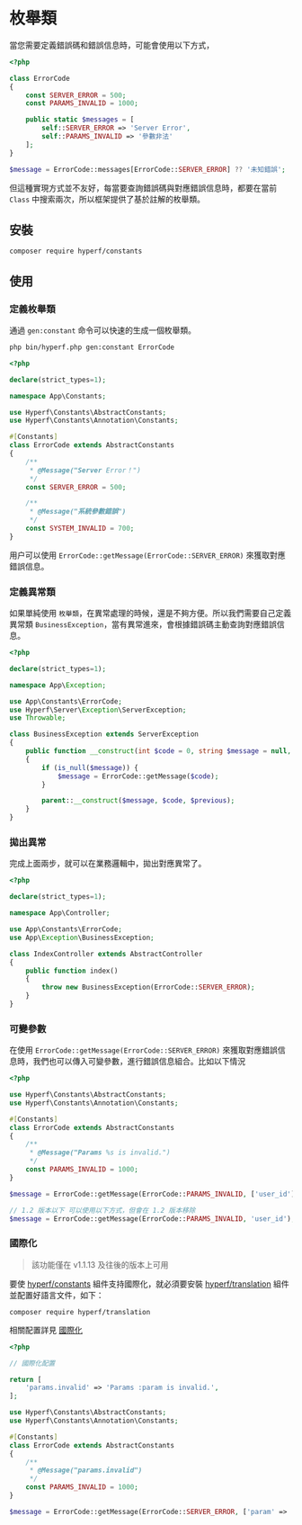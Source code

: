 # 枚舉類

當您需要定義錯誤碼和錯誤信息時，可能會使用以下方式，

```php
<?php

class ErrorCode
{
    const SERVER_ERROR = 500;
    const PARAMS_INVALID = 1000;

    public static $messages = [
        self::SERVER_ERROR => 'Server Error',
        self::PARAMS_INVALID => '參數非法'
    ];
}

$message = ErrorCode::messages[ErrorCode::SERVER_ERROR] ?? '未知錯誤';

```

但這種實現方式並不友好，每當要查詢錯誤碼與對應錯誤信息時，都要在當前 `Class` 中搜索兩次，所以框架提供了基於註解的枚舉類。

## 安裝

```
composer require hyperf/constants
```

## 使用

### 定義枚舉類

通過 `gen:constant` 命令可以快速的生成一個枚舉類。

```bash
php bin/hyperf.php gen:constant ErrorCode
```

```php
<?php

declare(strict_types=1);

namespace App\Constants;

use Hyperf\Constants\AbstractConstants;
use Hyperf\Constants\Annotation\Constants;

#[Constants]
class ErrorCode extends AbstractConstants
{
    /**
     * @Message("Server Error！")
     */
    const SERVER_ERROR = 500;

    /**
     * @Message("系統參數錯誤")
     */
    const SYSTEM_INVALID = 700;
}
```

用户可以使用 `ErrorCode::getMessage(ErrorCode::SERVER_ERROR)` 來獲取對應錯誤信息。

### 定義異常類

如果單純使用 `枚舉類`，在異常處理的時候，還是不夠方便。所以我們需要自己定義異常類 `BusinessException`，當有異常進來，會根據錯誤碼主動查詢對應錯誤信息。

```php
<?php

declare(strict_types=1);

namespace App\Exception;

use App\Constants\ErrorCode;
use Hyperf\Server\Exception\ServerException;
use Throwable;

class BusinessException extends ServerException
{
    public function __construct(int $code = 0, string $message = null, Throwable $previous = null)
    {
        if (is_null($message)) {
            $message = ErrorCode::getMessage($code);
        }

        parent::__construct($message, $code, $previous);
    }
}
```

### 拋出異常

完成上面兩步，就可以在業務邏輯中，拋出對應異常了。

```php
<?php

declare(strict_types=1);

namespace App\Controller;

use App\Constants\ErrorCode;
use App\Exception\BusinessException;

class IndexController extends AbstractController
{
    public function index()
    {
        throw new BusinessException(ErrorCode::SERVER_ERROR);
    }
}
```

### 可變參數

在使用 `ErrorCode::getMessage(ErrorCode::SERVER_ERROR)` 來獲取對應錯誤信息時，我們也可以傳入可變參數，進行錯誤信息組合。比如以下情況

```php
<?php

use Hyperf\Constants\AbstractConstants;
use Hyperf\Constants\Annotation\Constants;

#[Constants]
class ErrorCode extends AbstractConstants
{
    /**
     * @Message("Params %s is invalid.")
     */
    const PARAMS_INVALID = 1000;
}

$message = ErrorCode::getMessage(ErrorCode::PARAMS_INVALID, ['user_id']);

// 1.2 版本以下 可以使用以下方式，但會在 1.2 版本移除
$message = ErrorCode::getMessage(ErrorCode::PARAMS_INVALID, 'user_id');
```

### 國際化

> 該功能僅在 v1.1.13 及往後的版本上可用

要使 [hyperf/constants](https://github.com/hyperf/constants) 組件支持國際化，就必須要安裝 [hyperf/translation](https://github.com/hyperf/translation) 組件並配置好語言文件，如下：

```
composer require hyperf/translation
```

相關配置詳見 [國際化](zh-hk/translation.md)

```php
<?php

// 國際化配置

return [
    'params.invalid' => 'Params :param is invalid.',
];

use Hyperf\Constants\AbstractConstants;
use Hyperf\Constants\Annotation\Constants;

#[Constants]
class ErrorCode extends AbstractConstants
{
    /**
     * @Message("params.invalid")
     */
    const PARAMS_INVALID = 1000;
}

$message = ErrorCode::getMessage(ErrorCode::SERVER_ERROR, ['param' => 'user_id']);
```
